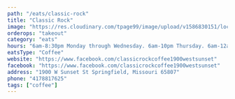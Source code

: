 ```yaml
---
path: "/eats/classic-rock"
title: "Classic Rock"
image: "https://res.cloudinary.com/tpage99/image/upload/v1586830151/local417eats/local417eatslogo.png"
orderops: "takeout"
category: "eats"
hours: "6am-8:30pm Monday through Wednesday. 6am-10pm Thursday. 6am-12am Friday. 7am-12am Saturday. 8am-6:30pm Sunday."
eatsType: "Coffee"
website: "https://www.facebook.com/classicrockcoffee1900westsunset"
facebook: "https://www.facebook.com/classicrockcoffee1900westsunset"
address: "1900 W Sunset St Springfield, Missouri 65807"
phone: "4178817625"
tags: ["coffee"]
---
```

